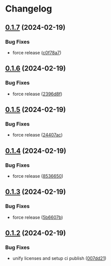# Changelog

## [0.1.7](https://github.com/RokiiApp/app/compare/api-v0.1.6...api-v0.1.7) (2024-02-19)


### Bug Fixes

* force release ([c0f78a7](https://github.com/RokiiApp/app/commit/c0f78a7ebd0cf6b37da2dfc47321231446ae7dde))

## [0.1.6](https://github.com/RokiiApp/app/compare/api-v0.1.5...api-v0.1.6) (2024-02-19)


### Bug Fixes

* force release ([2396d8f](https://github.com/RokiiApp/app/commit/2396d8f1a3f5dba2eff5929fc71cac2940eaf8a0))

## [0.1.5](https://github.com/RokiiApp/app/compare/api-v0.1.4...api-v0.1.5) (2024-02-19)


### Bug Fixes

* force release ([24407ac](https://github.com/RokiiApp/app/commit/24407ac90d42d775cd720c2fa539a24da0b54acf))

## [0.1.4](https://github.com/RokiiApp/app/compare/api-v0.1.3...api-v0.1.4) (2024-02-19)


### Bug Fixes

* force release ([8536650](https://github.com/RokiiApp/app/commit/85366504572a6193993f1d265936168a6868e5d0))

## [0.1.3](https://github.com/RokiiApp/app/compare/api-v0.1.2...api-v0.1.3) (2024-02-19)


### Bug Fixes

* force release ([5b6607b](https://github.com/RokiiApp/app/commit/5b6607b697700de5f557c7955bd0c6887969a1eb))

## [0.1.2](https://github.com/RokiiApp/app/compare/api-v0.1.1...api-v0.1.2) (2024-02-19)


### Bug Fixes

* unify licenses and setup ci publish ([007dd21](https://github.com/RokiiApp/app/commit/007dd21d0d927ed2287c11de42eb87e73f96fecc))
